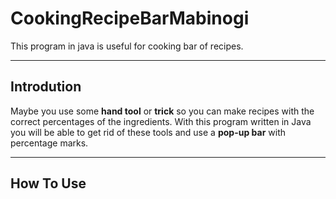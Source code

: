 # CookingRecipeBarMabinogi

This program in java is useful for cooking bar of recipes.

---

## Introdution

Maybe you use some **hand tool** or **trick** so you can make recipes with the correct percentages of the ingredients. With this program written in Java you will be able to get rid of these tools and use a **pop-up bar** with percentage marks.

---

## How To Use
